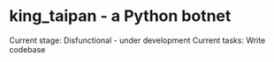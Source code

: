 # king_taipan - a Python botnet  
Current stage: Disfunctional - under development
Current tasks: Write codebase